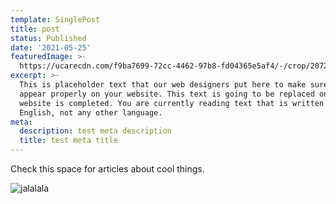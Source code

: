 ```yaml
---
template: SinglePost
title: post
status: Published
date: '2021-05-25'
featuredImage: >-
  https://ucarecdn.com/f9ba7699-72cc-4462-97b8-fd04365e5af4/-/crop/2072x1768/0,0/-/preview/
excerpt: >-
  This is placeholder text that our web designers put here to make sure words
  appear properly on your website. This text is going to be replaced once the
  website is completed. You are currently reading text that is written in
  English, not any other language.
meta:
  description: test meta description
  title: test meta title
---
```

Check this space for articles about cool things. 

![jalalala](https://ucarecdn.com/59d8de4a-77f1-436d-b471-7f2df760ec6e/ "stest")
